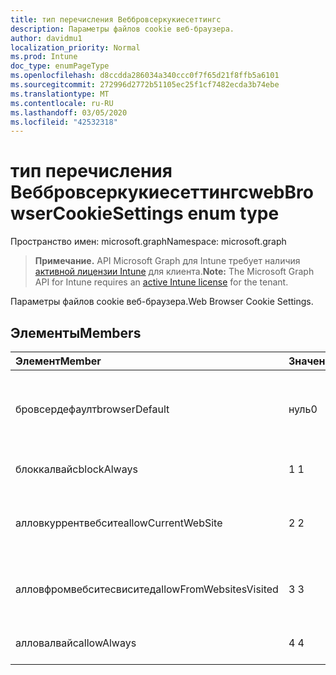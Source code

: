 ```yaml
---
title: тип перечисления Веббровсеркукиесеттингс
description: Параметры файлов cookie веб-браузера.
author: davidmu1
localization_priority: Normal
ms.prod: Intune
doc_type: enumPageType
ms.openlocfilehash: d8ccdda286034a340ccc0f7f65d21f8ffb5a6101
ms.sourcegitcommit: 272996d2772b51105ec25f1cf7482ecda3b74ebe
ms.translationtype: MT
ms.contentlocale: ru-RU
ms.lasthandoff: 03/05/2020
ms.locfileid: "42532318"
---
```

# <a name="webbrowsercookiesettings-enum-type"></a><span data-ttu-id="2e335-103">тип перечисления Веббровсеркукиесеттингс</span><span class="sxs-lookup"><span data-stu-id="2e335-103">webBrowserCookieSettings enum type</span></span>

<span data-ttu-id="2e335-104">Пространство имен: microsoft.graph</span><span class="sxs-lookup"><span data-stu-id="2e335-104">Namespace: microsoft.graph</span></span>

> <span data-ttu-id="2e335-105">**Примечание.** API Microsoft Graph для Intune требует наличия [активной лицензии Intune](https://go.microsoft.com/fwlink/?linkid=839381) для клиента.</span><span class="sxs-lookup"><span data-stu-id="2e335-105">**Note:** The Microsoft Graph API for Intune requires an [active Intune license](https://go.microsoft.com/fwlink/?linkid=839381) for the tenant.</span></span>

<span data-ttu-id="2e335-106">Параметры файлов cookie веб-браузера.</span><span class="sxs-lookup"><span data-stu-id="2e335-106">Web Browser Cookie Settings.</span></span>

## <a name="members"></a><span data-ttu-id="2e335-107">Элементы</span><span class="sxs-lookup"><span data-stu-id="2e335-107">Members</span></span>
|<span data-ttu-id="2e335-108">Элемент</span><span class="sxs-lookup"><span data-stu-id="2e335-108">Member</span></span>|<span data-ttu-id="2e335-109">Значение</span><span class="sxs-lookup"><span data-stu-id="2e335-109">Value</span></span>|<span data-ttu-id="2e335-110">Описание</span><span class="sxs-lookup"><span data-stu-id="2e335-110">Description</span></span>|
|:---|:---|:---|
|<span data-ttu-id="2e335-111">бровсердефаулт</span><span class="sxs-lookup"><span data-stu-id="2e335-111">browserDefault</span></span>|<span data-ttu-id="2e335-112">нуль</span><span class="sxs-lookup"><span data-stu-id="2e335-112">0</span></span>|<span data-ttu-id="2e335-113">Значение по умолчанию браузера без намерения.</span><span class="sxs-lookup"><span data-stu-id="2e335-113">Browser default value, no intent.</span></span>|
|<span data-ttu-id="2e335-114">блоккалвайс</span><span class="sxs-lookup"><span data-stu-id="2e335-114">blockAlways</span></span>|<span data-ttu-id="2e335-115">1 </span><span class="sxs-lookup"><span data-stu-id="2e335-115">1</span></span>|<span data-ttu-id="2e335-116">Всегда блокируйте файлы cookie.</span><span class="sxs-lookup"><span data-stu-id="2e335-116">Always block cookies.</span></span>|
|<span data-ttu-id="2e335-117">алловкуррентвебсите</span><span class="sxs-lookup"><span data-stu-id="2e335-117">allowCurrentWebSite</span></span>|<span data-ttu-id="2e335-118">2 </span><span class="sxs-lookup"><span data-stu-id="2e335-118">2</span></span>|<span data-ttu-id="2e335-119">Разрешить файлы cookie с текущего веб-сайта.</span><span class="sxs-lookup"><span data-stu-id="2e335-119">Allow cookies from current Web site.</span></span>|
|<span data-ttu-id="2e335-120">алловфромвебситесвиситед</span><span class="sxs-lookup"><span data-stu-id="2e335-120">allowFromWebsitesVisited</span></span>|<span data-ttu-id="2e335-121">3 </span><span class="sxs-lookup"><span data-stu-id="2e335-121">3</span></span>|<span data-ttu-id="2e335-122">Разрешить файлы cookie со посещенных веб-сайтов.</span><span class="sxs-lookup"><span data-stu-id="2e335-122">Allow Cookies from websites visited.</span></span>|
|<span data-ttu-id="2e335-123">алловалвайс</span><span class="sxs-lookup"><span data-stu-id="2e335-123">allowAlways</span></span>|<span data-ttu-id="2e335-124">4 </span><span class="sxs-lookup"><span data-stu-id="2e335-124">4</span></span>|<span data-ttu-id="2e335-125">Всегда разрешать файлы cookie.</span><span class="sxs-lookup"><span data-stu-id="2e335-125">Always allow cookies.</span></span>|




